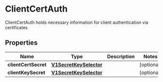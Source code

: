

# ClientCertAuth

ClientCertAuth holds necessary information for client authentication via certificates
## Properties

Name | Type | Description | Notes
------------ | ------------- | ------------- | -------------
**clientCertSecret** | [**V1SecretKeySelector**](V1SecretKeySelector.md) |  |  [optional]
**clientKeySecret** | [**V1SecretKeySelector**](V1SecretKeySelector.md) |  |  [optional]



